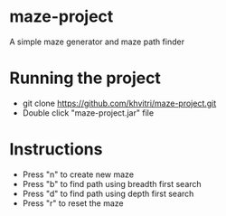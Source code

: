 # maze-project
A simple maze generator and maze path finder

# Running the project
- git clone https://github.com/khvitri/maze-project.git
- Double click "maze-project.jar" file

# Instructions
- Press "n" to create new maze
- Press "b" to find path using breadth first search
- Press "d" to find path using depth first search
- Press "r" to reset the maze
